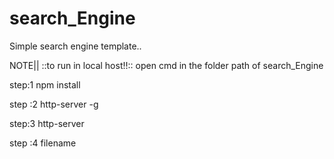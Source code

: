 # search_Engine
Simple search engine template..

NOTE||
::to run in local host!!::
open cmd in the folder path of search_Engine

step:1 
        npm install

step :2
        http-server -g

step:3
        http-server

step :4
       filename

